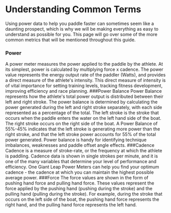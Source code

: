 # Understanding Common Terms
Using power data to help you paddle faster can sometimes seem like a daunting prospect, which is why we will be making everything as easy to understand as possible for you. This page will go over some of the more common metrics that will be mentioned throughout this guide.
### Power
A power meter measures the power applied to the paddle by the athlete. At its simplest, power is calculated by multiplying force x cadence. The power value represents the energy output rate of the paddler (Watts), and provides a direct measure of the athlete's intensity.
This direct measure of intensity is of vital importance for setting training levels, tracking fitness development, improving efficiency and race planning.
###Power Balance
Power Balance represents how the athlete's total power output is distributed between their left and right stroke. The power balance is determined by calculating the power generated during the left and right stroke separately, with each side represented as a percentage of the total. 
The left stroke is the stroke that occurs when the paddle enters the water on the left hand side of the boat. The right stroke occurs on the right side of the boat. A Power Balance of 55%-45% indicates that the left stroke is generating more power than the right stroke, and that the left stroke power accounts for 55% of the total power generated.
Power balance is handy for identifying technique imbalances, weaknesses and paddle offset angle effects. 
###Cadence
Cadence is a measure of stroke-rate, or the frequency at which the athlete is paddling. Cadence data is shown in single strokes per minute, and it is one of the many variables that determine your level of performance and efficiency. 
One Giant Leap Power Meters can help you find your optimum cadence - the cadence at which you can maintain the highest possible average power. 
###Force
The force values are shown in the form of pushing hand force and pulling hand force. 
These values represent the force applied by the pushing hand (pushing during the stroke) and the pulling hand (pulling during the stroke). For example, during the stroke that occurs on the left side of the boat, the pushing hand force represents the right hand, and the pulling hand force represents the left hand. 
